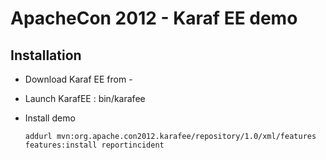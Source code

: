# ApacheCon 2012 - Karaf EE demo

## Installation

* Download Karaf EE from -
* Launch KarafEE : bin/karafee
* Install demo

    ```
    addurl mvn:org.apache.con2012.karafee/repository/1.0/xml/features
    features:install reportincident
    ```